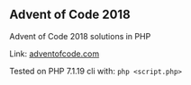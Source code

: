 
## Advent of Code 2018

Advent of Code 2018 solutions in PHP

Link: [adventofcode.com](https://adventofcode.com/2018)

Tested on PHP 7.1.19 cli with: ``` php <script.php> ```